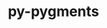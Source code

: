 ---
title: "py-pygments"
layout: cache
categories: [package, develop-2024-10-13]
meta: {"versions": ["2.18.0"], "compilers": ["apple-clang@=15.0.0", "gcc@=11.1.0", "gcc@=11.4.0", "gcc@=13.2.0", "gcc@=7.5.0", "gcc@=9.4.0", "oneapi@=2024.2.1"], "oss": ["ubuntu18.04", "ubuntu20.04", "ubuntu22.04", "ubuntu24.04", "ventura"], "platforms": ["darwin", "linux"], "targets": ["aarch64", "neoverse_v1", "neoverse_v2", "ppc64le", "x86_64_v3"], "stacks": ["data-vis-sdk", "e4s", "e4s-neoverse-v2", "e4s-neoverse_v1", "e4s-oneapi", "e4s-power", "ml-darwin-aarch64-mps", "ml-linux-x86_64-cpu", "ml-linux-x86_64-cuda", "ml-linux-x86_64-rocm", "radiuss", "root"], "num_specs": 18, "num_specs_by_stack": {"root": 18, "ml-darwin-aarch64-mps": 1, "radiuss": 2, "e4s-power": 2, "data-vis-sdk": 2, "e4s-neoverse_v1": 2, "e4s-neoverse-v2": 2, "e4s": 3, "e4s-oneapi": 2, "ml-linux-x86_64-cpu": 2, "ml-linux-x86_64-cuda": 2, "ml-linux-x86_64-rocm": 1}}
spec_details: [{"hash": "gcdlb5hv4qg7mszt2neudyesulvbtvau", "compiler": "apple-clang@=15.0.0", "versions": ["2.18.0"], "os": "ventura", "platform": "darwin", "target": "aarch64", "variants": ["build_system=python_pip"], "stacks": ["root", "ml-darwin-aarch64-mps"], "size": "-", "tarball": "https://binaries.spack.io/develop-2024-10-13/build_cache/darwin-ventura-aarch64/apple-clang-15.0.0/py-pygments-2.18.0/darwin-ventura-aarch64-apple-clang-15.0.0-py-pygments-2.18.0-gcdlb5hv4qg7mszt2neudyesulvbtvau.spack"}, {"hash": "rttottdk5voo2soanqiosta6pmbhl6gs", "compiler": "gcc@=7.5.0", "versions": ["2.18.0"], "os": "ubuntu18.04", "platform": "linux", "target": "x86_64_v3", "variants": ["build_system=python_pip"], "stacks": ["radiuss", "root"], "size": "-", "tarball": "https://binaries.spack.io/develop-2024-10-13/build_cache/linux-ubuntu18.04-x86_64_v3/gcc-7.5.0/py-pygments-2.18.0/linux-ubuntu18.04-x86_64_v3-gcc-7.5.0-py-pygments-2.18.0-rttottdk5voo2soanqiosta6pmbhl6gs.spack"}, {"hash": "so3vjbmzmfwbzzcpfbszi7gavmdu6vsl", "compiler": "gcc@=7.5.0", "versions": ["2.18.0"], "os": "ubuntu18.04", "platform": "linux", "target": "x86_64_v3", "variants": ["build_system=python_pip"], "stacks": ["radiuss", "root"], "size": "-", "tarball": "https://binaries.spack.io/develop-2024-10-13/build_cache/linux-ubuntu18.04-x86_64_v3/gcc-7.5.0/py-pygments-2.18.0/linux-ubuntu18.04-x86_64_v3-gcc-7.5.0-py-pygments-2.18.0-so3vjbmzmfwbzzcpfbszi7gavmdu6vsl.spack"}, {"hash": "u656i7kjsyyf4k3ljdw4ostmo5zpvoo4", "compiler": "gcc@=9.4.0", "versions": ["2.18.0"], "os": "ubuntu20.04", "platform": "linux", "target": "ppc64le", "variants": ["build_system=python_pip"], "stacks": ["e4s-power", "root"], "size": "-", "tarball": "https://binaries.spack.io/develop-2024-10-13/build_cache/linux-ubuntu20.04-ppc64le/gcc-9.4.0/py-pygments-2.18.0/linux-ubuntu20.04-ppc64le-gcc-9.4.0-py-pygments-2.18.0-u656i7kjsyyf4k3ljdw4ostmo5zpvoo4.spack"}, {"hash": "bfla5ia4q4bpx2n22metbnlfivvsgd3r", "compiler": "gcc@=9.4.0", "versions": ["2.18.0"], "os": "ubuntu20.04", "platform": "linux", "target": "ppc64le", "variants": ["build_system=python_pip"], "stacks": ["e4s-power", "root"], "size": "-", "tarball": "https://binaries.spack.io/develop-2024-10-13/build_cache/linux-ubuntu20.04-ppc64le/gcc-9.4.0/py-pygments-2.18.0/linux-ubuntu20.04-ppc64le-gcc-9.4.0-py-pygments-2.18.0-bfla5ia4q4bpx2n22metbnlfivvsgd3r.spack"}, {"hash": "xpzj4ehsi4d2m7wzdtanwrlvgj4d2qsb", "compiler": "gcc@=11.1.0", "versions": ["2.18.0"], "os": "ubuntu20.04", "platform": "linux", "target": "x86_64_v3", "variants": ["build_system=python_pip"], "stacks": ["root", "data-vis-sdk"], "size": "-", "tarball": "https://binaries.spack.io/develop-2024-10-13/build_cache/linux-ubuntu20.04-x86_64_v3/gcc-11.1.0/py-pygments-2.18.0/linux-ubuntu20.04-x86_64_v3-gcc-11.1.0-py-pygments-2.18.0-xpzj4ehsi4d2m7wzdtanwrlvgj4d2qsb.spack"}, {"hash": "nievjxsk5zpwguckf2s5r3jli4avz5mm", "compiler": "gcc@=11.1.0", "versions": ["2.18.0"], "os": "ubuntu20.04", "platform": "linux", "target": "x86_64_v3", "variants": ["build_system=python_pip"], "stacks": ["root", "data-vis-sdk"], "size": "-", "tarball": "https://binaries.spack.io/develop-2024-10-13/build_cache/linux-ubuntu20.04-x86_64_v3/gcc-11.1.0/py-pygments-2.18.0/linux-ubuntu20.04-x86_64_v3-gcc-11.1.0-py-pygments-2.18.0-nievjxsk5zpwguckf2s5r3jli4avz5mm.spack"}, {"hash": "ehorocrqr7j6yymkvnpqumxpr3x6ioqy", "compiler": "gcc@=11.4.0", "versions": ["2.18.0"], "os": "ubuntu22.04", "platform": "linux", "target": "neoverse_v1", "variants": ["build_system=python_pip"], "stacks": ["root", "e4s-neoverse_v1"], "size": "-", "tarball": "https://binaries.spack.io/develop-2024-10-13/build_cache/linux-ubuntu22.04-neoverse_v1/gcc-11.4.0/py-pygments-2.18.0/linux-ubuntu22.04-neoverse_v1-gcc-11.4.0-py-pygments-2.18.0-ehorocrqr7j6yymkvnpqumxpr3x6ioqy.spack"}, {"hash": "vyb6b6fcxuhpkfdhkh6l5g35xvgo7mud", "compiler": "gcc@=11.4.0", "versions": ["2.18.0"], "os": "ubuntu22.04", "platform": "linux", "target": "neoverse_v1", "variants": ["build_system=python_pip"], "stacks": ["root", "e4s-neoverse_v1"], "size": "-", "tarball": "https://binaries.spack.io/develop-2024-10-13/build_cache/linux-ubuntu22.04-neoverse_v1/gcc-11.4.0/py-pygments-2.18.0/linux-ubuntu22.04-neoverse_v1-gcc-11.4.0-py-pygments-2.18.0-vyb6b6fcxuhpkfdhkh6l5g35xvgo7mud.spack"}, {"hash": "ofqytxg2763dxgomn7ye355wk3dl2com", "compiler": "gcc@=11.4.0", "versions": ["2.18.0"], "os": "ubuntu22.04", "platform": "linux", "target": "neoverse_v2", "variants": ["build_system=python_pip"], "stacks": ["root", "e4s-neoverse-v2"], "size": "-", "tarball": "https://binaries.spack.io/develop-2024-10-13/build_cache/linux-ubuntu22.04-neoverse_v2/gcc-11.4.0/py-pygments-2.18.0/linux-ubuntu22.04-neoverse_v2-gcc-11.4.0-py-pygments-2.18.0-ofqytxg2763dxgomn7ye355wk3dl2com.spack"}, {"hash": "qyjbuo4djov2327mpyffltgmp4qqqyjq", "compiler": "gcc@=11.4.0", "versions": ["2.18.0"], "os": "ubuntu22.04", "platform": "linux", "target": "neoverse_v2", "variants": ["build_system=python_pip"], "stacks": ["root", "e4s-neoverse-v2"], "size": "-", "tarball": "https://binaries.spack.io/develop-2024-10-13/build_cache/linux-ubuntu22.04-neoverse_v2/gcc-11.4.0/py-pygments-2.18.0/linux-ubuntu22.04-neoverse_v2-gcc-11.4.0-py-pygments-2.18.0-qyjbuo4djov2327mpyffltgmp4qqqyjq.spack"}, {"hash": "bcyukigqldwznldrnsbbz2j7wwfh3zqd", "compiler": "gcc@=11.4.0", "versions": ["2.18.0"], "os": "ubuntu22.04", "platform": "linux", "target": "x86_64_v3", "variants": ["build_system=python_pip"], "stacks": ["e4s", "root"], "size": "-", "tarball": "https://binaries.spack.io/develop-2024-10-13/build_cache/linux-ubuntu22.04-x86_64_v3/gcc-11.4.0/py-pygments-2.18.0/linux-ubuntu22.04-x86_64_v3-gcc-11.4.0-py-pygments-2.18.0-bcyukigqldwznldrnsbbz2j7wwfh3zqd.spack"}, {"hash": "swrvckvt6imd5gvs4ktwtszfmvzt5yfe", "compiler": "gcc@=11.4.0", "versions": ["2.18.0"], "os": "ubuntu22.04", "platform": "linux", "target": "x86_64_v3", "variants": ["build_system=python_pip"], "stacks": ["e4s", "root"], "size": "-", "tarball": "https://binaries.spack.io/develop-2024-10-13/build_cache/linux-ubuntu22.04-x86_64_v3/gcc-11.4.0/py-pygments-2.18.0/linux-ubuntu22.04-x86_64_v3-gcc-11.4.0-py-pygments-2.18.0-swrvckvt6imd5gvs4ktwtszfmvzt5yfe.spack"}, {"hash": "62l7k47aq5pz2ete3htdjegsoriltxnb", "compiler": "gcc@=11.4.0", "versions": ["2.18.0"], "os": "ubuntu22.04", "platform": "linux", "target": "x86_64_v3", "variants": ["build_system=python_pip"], "stacks": ["e4s", "root"], "size": "-", "tarball": "https://binaries.spack.io/develop-2024-10-13/build_cache/linux-ubuntu22.04-x86_64_v3/gcc-11.4.0/py-pygments-2.18.0/linux-ubuntu22.04-x86_64_v3-gcc-11.4.0-py-pygments-2.18.0-62l7k47aq5pz2ete3htdjegsoriltxnb.spack"}, {"hash": "zmutbtr6wglztfrye5bcphrcpt2jtqs5", "compiler": "oneapi@=2024.2.1", "versions": ["2.18.0"], "os": "ubuntu22.04", "platform": "linux", "target": "x86_64_v3", "variants": ["build_system=python_pip"], "stacks": ["root", "e4s-oneapi"], "size": "-", "tarball": "https://binaries.spack.io/develop-2024-10-13/build_cache/linux-ubuntu22.04-x86_64_v3/oneapi-2024.2.1/py-pygments-2.18.0/linux-ubuntu22.04-x86_64_v3-oneapi-2024.2.1-py-pygments-2.18.0-zmutbtr6wglztfrye5bcphrcpt2jtqs5.spack"}, {"hash": "6gbfgaks47teoltd2cca3kknqsmoa4eg", "compiler": "oneapi@=2024.2.1", "versions": ["2.18.0"], "os": "ubuntu22.04", "platform": "linux", "target": "x86_64_v3", "variants": ["build_system=python_pip"], "stacks": ["root", "e4s-oneapi"], "size": "-", "tarball": "https://binaries.spack.io/develop-2024-10-13/build_cache/linux-ubuntu22.04-x86_64_v3/oneapi-2024.2.1/py-pygments-2.18.0/linux-ubuntu22.04-x86_64_v3-oneapi-2024.2.1-py-pygments-2.18.0-6gbfgaks47teoltd2cca3kknqsmoa4eg.spack"}, {"hash": "wroubofzf6i2zt2wlsnkitf2jtyyuf23", "compiler": "gcc@=13.2.0", "versions": ["2.18.0"], "os": "ubuntu24.04", "platform": "linux", "target": "x86_64_v3", "variants": ["build_system=python_pip"], "stacks": ["root", "ml-linux-x86_64-cpu", "ml-linux-x86_64-cuda"], "size": "-", "tarball": "https://binaries.spack.io/develop-2024-10-13/build_cache/linux-ubuntu24.04-x86_64_v3/gcc-13.2.0/py-pygments-2.18.0/linux-ubuntu24.04-x86_64_v3-gcc-13.2.0-py-pygments-2.18.0-wroubofzf6i2zt2wlsnkitf2jtyyuf23.spack"}, {"hash": "q44p6s2tjncssbaljfd2dzhwzhhips6w", "compiler": "gcc@=13.2.0", "versions": ["2.18.0"], "os": "ubuntu24.04", "platform": "linux", "target": "x86_64_v3", "variants": ["build_system=python_pip"], "stacks": ["root", "ml-linux-x86_64-rocm", "ml-linux-x86_64-cpu", "ml-linux-x86_64-cuda"], "size": "-", "tarball": "https://binaries.spack.io/develop-2024-10-13/build_cache/linux-ubuntu24.04-x86_64_v3/gcc-13.2.0/py-pygments-2.18.0/linux-ubuntu24.04-x86_64_v3-gcc-13.2.0-py-pygments-2.18.0-q44p6s2tjncssbaljfd2dzhwzhhips6w.spack"}]
---